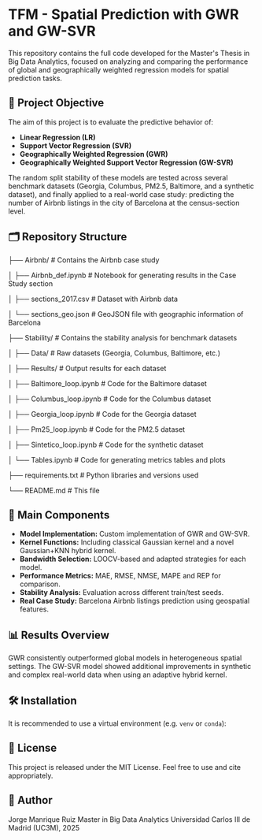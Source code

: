 # TFM - Spatial Prediction with GWR and GW-SVR

This repository contains the full code developed for the Master's Thesis in Big Data Analytics, focused on analyzing and comparing the performance of global and geographically weighted regression models for spatial prediction tasks.

## 📌 Project Objective

The aim of this project is to evaluate the predictive behavior of:
- **Linear Regression (LR)**
- **Support Vector Regression (SVR)**
- **Geographically Weighted Regression (GWR)**
- **Geographically Weighted Support Vector Regression (GW-SVR)**

The random split stability of these models are tested across several benchmark datasets (Georgia, Columbus, PM2.5, Baltimore, and a synthetic dataset), and finally applied to a real-world case study: predicting the number of Airbnb listings in the city of Barcelona at the census-section level.

## 🗂️ Repository Structure

├── Airbnb/ # Contains the Airbnb case study

│ ├── Airbnb_def.ipynb # Notebook for generating results in the Case Study section

│ ├── sections_2017.csv # Dataset with Airbnb data

│ └── sections_geo.json # GeoJSON file with geographic information of Barcelona

├── Stability/ # Contains the stability analysis for benchmark datasets

│ ├── Data/ # Raw datasets (Georgia, Columbus, Baltimore, etc.)

│ ├── Results/ # Output results for each dataset

│ ├── Baltimore_loop.ipynb # Code for the Baltimore dataset

│ ├── Columbus_loop.ipynb # Code for the Columbus dataset

│ ├── Georgia_loop.ipynb # Code for the Georgia dataset

│ ├── Pm25_loop.ipynb # Code for the PM2.5 dataset

│ ├── Sintetico_loop.ipynb # Code for the synthetic dataset

│ └── Tables.ipynb # Code for generating metrics tables and plots

├── requirements.txt # Python libraries and versions used

└── README.md # This file

## 🧪 Main Components

- **Model Implementation:** Custom implementation of GWR and GW-SVR.
- **Kernel Functions:** Including classical Gaussian kernel and a novel Gaussian+KNN hybrid kernel.
- **Bandwidth Selection:** LOOCV-based and adapted strategies for each model.
- **Performance Metrics:** MAE, RMSE, NMSE, MAPE and REP for comparison.
- **Stability Analysis:** Evaluation across different train/test seeds.
- **Real Case Study:** Barcelona Airbnb listings prediction using geospatial features.

## 📊 Results Overview

GWR consistently outperformed global models in heterogeneous spatial settings. The GW-SVR model showed additional improvements in synthetic and complex real-world data when using an adaptive hybrid kernel.

## 🛠️ Installation

It is recommended to use a virtual environment (e.g. `venv` or `conda`):

## 📄 License
This project is released under the MIT License. Feel free to use and cite appropriately.

## 👤 Author
Jorge Manrique Ruiz
Master in Big Data Analytics
Universidad Carlos III de Madrid (UC3M), 2025


